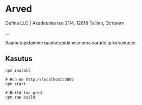 # Arved

Defina LLC | Akadeemia tee 21/4, 12618 Tallinn, Эстония

...

Raamatupidamine raamatupidamise oma varade ja kohustuste.

## Kasutus
```
npm install

# Run on http://localhost:3000
npm start

# Build for prod
npm run build
```

